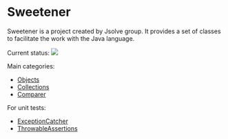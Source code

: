 Sweetener
=========

Sweetener is a project created by Jsolve group. It provides a set of classes to facilitate the work with the Java language.

Current status: <img src="https://jsolve.ci.cloudbees.com/buildStatus/icon?job=Jsolve"/>

Main categories:
* [Objects](https://github.com/jsolve/sweetener/wiki/Objects)
* [Collections](https://github.com/jsolve/sweetener/wiki/Collections)
* [Comparer](https://github.com/jsolve/sweetener/wiki/Comparer)

For unit tests:
* [ExceptionCatcher](https://github.com/jsolve/sweetener/wiki/ExceptionCatcher)
* [ThrowableAssertions](https://github.com/jsolve/sweetener/wiki/ThrowableAssertions)
